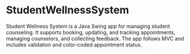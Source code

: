 # StudentWellnessSystem
Student Wellness System is a Java Swing app for managing student counseling. It supports booking, updating, and tracking appointments, managing counselors, and collecting feedback. The app follows MVC and includes validation and color-coded appointment status.
